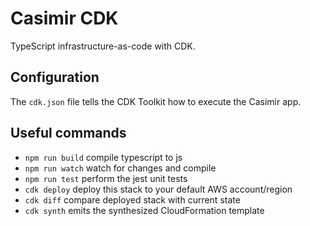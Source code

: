 # Casimir CDK

TypeScript infrastructure-as-code with CDK.

## Configuration

The `cdk.json` file tells the CDK Toolkit how to execute the Casimir app.

## Useful commands

* `npm run build`   compile typescript to js
* `npm run watch`   watch for changes and compile
* `npm run test`    perform the jest unit tests
* `cdk deploy`      deploy this stack to your default AWS account/region
* `cdk diff`        compare deployed stack with current state
* `cdk synth`       emits the synthesized CloudFormation template